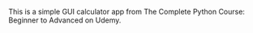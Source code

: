 This is a simple GUI calculator app from The Complete Python Course: Beginner to Advanced on Udemy.
